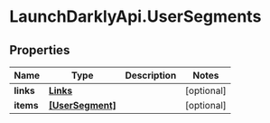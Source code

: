 # LaunchDarklyApi.UserSegments

## Properties
Name | Type | Description | Notes
------------ | ------------- | ------------- | -------------
**links** | [**Links**](Links.md) |  | [optional] 
**items** | [**[UserSegment]**](UserSegment.md) |  | [optional] 



